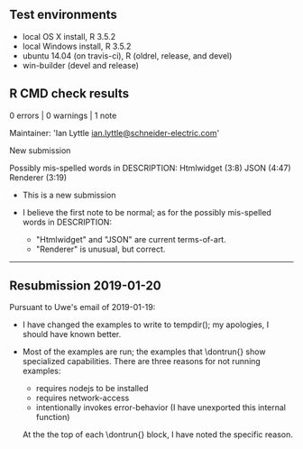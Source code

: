 ## Test environments
* local OS X install, R 3.5.2
* local Windows install, R 3.5.2
* ubuntu 14.04 (on travis-ci), R (oldrel, release, and devel)
* win-builder (devel and release)

## R CMD check results

0 errors | 0 warnings | 1 note

Maintainer: 'Ian Lyttle <ian.lyttle@schneider-electric.com>'

New submission

Possibly mis-spelled words in DESCRIPTION:
  Htmlwidget (3:8)
  JSON (4:47)
  Renderer (3:19)
  
* This is a new submission
  
* I believe the first note to be normal; as for the possibly mis-spelled 
  words in DESCRIPTION:
  
  - "Htmlwidget" and "JSON" are current terms-of-art.
  - "Renderer" is unusual, but correct.
  
-----------------

## Resubmission 2019-01-20

Pursuant to Uwe's email of 2019-01-19:

* I have changed the examples to write to tempdir(); my apologies, 
  I should have known better.

* Most of the examples are run; the examples that \dontrun{} show specialized 
  capabilities. There are three reasons for not running examples:

  - requires nodejs to be installed
  - requires network-access
  - intentionally invokes error-behavior (I have unexported this internal function)
  
  At the the top of each \dontrun{} block, I have noted the specific reason.
  
